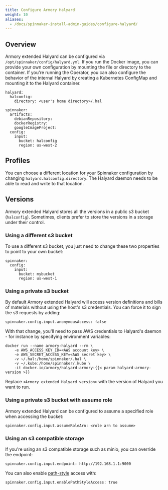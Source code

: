 ```yaml
---
title: Configure Armory Halyard
weight: 10
aliases:
  - /docs/spinnaker-install-admin-guides/configure-halyard/
---
```


## Overview

Armory extended Halyard can be configured via `/opt/spinnaker/config/halyard.yml`. If you run the Docker image, you can provide your own configuration by mounting the file or directory to the container. If you're running the Operator, you can also configure the behavior of the internal Halyard by creating a Kubernetes ConfigMap and mounting it to the Halyard container.

```
halyard:
  halconfig:
    directory: <user's home directory>/.hal

spinnaker:
  artifacts:
    debianRepository:
    dockerRegistry:
    googleImageProject:
  config:
    input:
      bucket: halconfig
      region: us-west-2
```

## Profiles
You can choose a different location for your Spinnaker configuration by changing `halyard.halconfig.directory`. The Halyard daemon needs to be able to read and write to that location.


## Versions
Armory extended Halyard stores all the versions in a public s3 bucket (`halconfig`). Sometimes, clients prefer to store the versions in a storage under their control.

### Using a different s3 bucket
To use a different s3 bucket, you just need to change these two properties to point to your own bucket:
```
spinnaker:
  config:
    input:
      bucket: mybucket
      region: us-west-1
```

### Using a private s3 bucket
By default Armory extended Halyard will access version definitions and bills of materials without using the host's s3 credentials. You can force it to sign the s3 requests by adding:

```
spinnaker.config.input.anonymousAccess: false
```

With that change, you'll need to pass AWS credentials to Halyard's daemon - for instance by specifying environment variables:
```
docker run --name armory-halyard --rm \
    -e AWS_ACCESS_KEY_ID=<AWS account key> \
    -e AWS_SECRET_ACCESS_KEY=<AWS secret key> \
    -v ~/.hal:/home/spinnaker/.hal \
    -v ~/.kube:/home/spinnaker/.kube \
    -it docker.io/armory/halyard-armory:{{< param halyard-armory-version >}}
```

Replace `<Armory extended Halyard version>` with the version of Halyard you want to run.

### Using a private s3 bucket with assume role

Armory extended Halyard can be configured to assume a specified role when accessing the bucket:
```
spinnaker.config.input.assumeRoleArn: <role arn to assume>
```

### Using an s3 compatible storage
If you're using an s3 compatible storage such as minio, you can override the endpoint:

```
spinnaker.config.input.endpoint: http://192.168.1.1:9000
```

You can also enable [path-style](https://docs.aws.amazon.com/AmazonS3/latest/dev/UsingBucket.html#access-bucket-intro) access with:

```
spinnaker.config.input.enablePathStyleAccess: true
```
